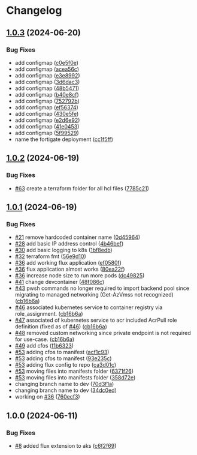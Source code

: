 # Changelog

## [1.0.3](https://github.com/AJLab-GH/cFOS-AKS/compare/v1.0.2...v1.0.3) (2024-06-20)


### Bug Fixes

* add configmap ([c0e5f0e](https://github.com/AJLab-GH/cFOS-AKS/commit/c0e5f0eb1b3299a0d8b75cb19cdafc817d4bd4fe))
* add configmap ([acea56c](https://github.com/AJLab-GH/cFOS-AKS/commit/acea56c1a31e75f20d09fca7c21985427a593694))
* add configmap ([e3e8992](https://github.com/AJLab-GH/cFOS-AKS/commit/e3e899240e087e2890dc11dd4e6559aaeba16f2a))
* add configmap ([3d6dac3](https://github.com/AJLab-GH/cFOS-AKS/commit/3d6dac39fc9dc0ab2b3747a9e204e95403bdca6c))
* add configmap ([48b5471](https://github.com/AJLab-GH/cFOS-AKS/commit/48b5471364b8b2900e8c17ff85e088fa5e149d32))
* add configmap ([b40e8cf](https://github.com/AJLab-GH/cFOS-AKS/commit/b40e8cf12f69e369f32c90810af0f054bbc251d7))
* add configmap ([752792b](https://github.com/AJLab-GH/cFOS-AKS/commit/752792bf9ec36bfad9ae6a93237bfb9a597434e7))
* add configmap ([ef56374](https://github.com/AJLab-GH/cFOS-AKS/commit/ef56374c47617283266584ed7d3e4dc66e265aea))
* add configmap ([430e5fe](https://github.com/AJLab-GH/cFOS-AKS/commit/430e5fe008293971b31cbe6e5f3cacd6de45e8e2))
* add configmap ([e2d6e92](https://github.com/AJLab-GH/cFOS-AKS/commit/e2d6e92b22de3e3e549d417511507d90dc425457))
* add configmap ([41e0453](https://github.com/AJLab-GH/cFOS-AKS/commit/41e0453d69522d77f5ad62bf73856c43e8d0dbcf))
* add configmap ([5f99529](https://github.com/AJLab-GH/cFOS-AKS/commit/5f99529e1301b06ad23ae4e19c500209b3668b73))
* name the fortigate deployment ([cc1f5ff](https://github.com/AJLab-GH/cFOS-AKS/commit/cc1f5ff41b729d8edc97c1b80d2ecf764ccf67d7))

## [1.0.2](https://github.com/AJLab-GH/cFOS-AKS/compare/v1.0.1...v1.0.2) (2024-06-19)


### Bug Fixes

* [#63](https://github.com/AJLab-GH/cFOS-AKS/issues/63) create a terraform folder for all hcl files ([7785c21](https://github.com/AJLab-GH/cFOS-AKS/commit/7785c21cd7d19177787fb2bbdb55ca3eebe52296))

## [1.0.1](https://github.com/AJLab-GH/cFOS-AKS/compare/v1.0.0...v1.0.1) (2024-06-19)


### Bug Fixes

* [#21](https://github.com/AJLab-GH/cFOS-AKS/issues/21) remove hardcoded container name ([0d45964](https://github.com/AJLab-GH/cFOS-AKS/commit/0d45964d33fafe77680b4ee15d265c57f5e39473))
* [#28](https://github.com/AJLab-GH/cFOS-AKS/issues/28) add basic IP address control ([4b46bef](https://github.com/AJLab-GH/cFOS-AKS/commit/4b46bef359dbbfc378076e90b9c742be656b3c2a))
* [#30](https://github.com/AJLab-GH/cFOS-AKS/issues/30) add basic logging to k8s ([1bf8edb](https://github.com/AJLab-GH/cFOS-AKS/commit/1bf8edb7b2c7fd027ffa9fd0a23160572bca20a9))
* [#32](https://github.com/AJLab-GH/cFOS-AKS/issues/32) terraform fmt ([56e9d10](https://github.com/AJLab-GH/cFOS-AKS/commit/56e9d10a5b0d2d8116b2d31fe9649c290d1e671c))
* [#36](https://github.com/AJLab-GH/cFOS-AKS/issues/36) add working flux application ([ef0580f](https://github.com/AJLab-GH/cFOS-AKS/commit/ef0580f165d4e5a7e6f25b3967d34e6277571d38))
* [#36](https://github.com/AJLab-GH/cFOS-AKS/issues/36) flux application almost works ([80ea22f](https://github.com/AJLab-GH/cFOS-AKS/commit/80ea22f235c961284ca4bcceb0053b03bf971a16))
* [#36](https://github.com/AJLab-GH/cFOS-AKS/issues/36) increase node size to run more pods ([dc49825](https://github.com/AJLab-GH/cFOS-AKS/commit/dc498253bba6549e7402abef5f2af2043d48f759))
* [#41](https://github.com/AJLab-GH/cFOS-AKS/issues/41) change devcontainer ([48f086c](https://github.com/AJLab-GH/cFOS-AKS/commit/48f086c415176e8adb8cebf1618aeae1a42e71e7))
* [#43](https://github.com/AJLab-GH/cFOS-AKS/issues/43) pwsh commands no longer required to import backend pool since migrating to managed networking (Get-AzVmss not recognized) ([cb16b6a](https://github.com/AJLab-GH/cFOS-AKS/commit/cb16b6a8f5dfcaf359dda13c620c156a2c8626cd))
* [#46](https://github.com/AJLab-GH/cFOS-AKS/issues/46) associated kubernetes service to container registry via role_assignment. ([cb16b6a](https://github.com/AJLab-GH/cFOS-AKS/commit/cb16b6a8f5dfcaf359dda13c620c156a2c8626cd))
* [#47](https://github.com/AJLab-GH/cFOS-AKS/issues/47) associated of kubernetes service to acr included AcrPull role definition (fixed as of [#46](https://github.com/AJLab-GH/cFOS-AKS/issues/46)) ([cb16b6a](https://github.com/AJLab-GH/cFOS-AKS/commit/cb16b6a8f5dfcaf359dda13c620c156a2c8626cd))
* [#48](https://github.com/AJLab-GH/cFOS-AKS/issues/48) removed custom networking since private endpoint is not required for use-case. ([cb16b6a](https://github.com/AJLab-GH/cFOS-AKS/commit/cb16b6a8f5dfcaf359dda13c620c156a2c8626cd))
* [#49](https://github.com/AJLab-GH/cFOS-AKS/issues/49) add cfos ([f1b6323](https://github.com/AJLab-GH/cFOS-AKS/commit/f1b6323887f80843514a0c9e818cf97ab8f4a223))
* [#53](https://github.com/AJLab-GH/cFOS-AKS/issues/53) adding cfos to manifest ([acf1c93](https://github.com/AJLab-GH/cFOS-AKS/commit/acf1c93e976e3091333b27fb0806b701fc922528))
* [#53](https://github.com/AJLab-GH/cFOS-AKS/issues/53) adding cfos to manifest ([93e235c](https://github.com/AJLab-GH/cFOS-AKS/commit/93e235c4c62b483f05d4a67a0b5d66573c95f7c5))
* [#53](https://github.com/AJLab-GH/cFOS-AKS/issues/53) adding flux config to repo ([ca3d01c](https://github.com/AJLab-GH/cFOS-AKS/commit/ca3d01c6b1aab9dd1e087e0f157e8d82c647042a))
* [#53](https://github.com/AJLab-GH/cFOS-AKS/issues/53) moving files into manifests folder ([6371f26](https://github.com/AJLab-GH/cFOS-AKS/commit/6371f267ebb0aea29f6c6d17a06417d3696d6e71))
* [#53](https://github.com/AJLab-GH/cFOS-AKS/issues/53) moving files into manifests folder ([358d72e](https://github.com/AJLab-GH/cFOS-AKS/commit/358d72e2e586278b632015ec324198b84f5e18d1))
* changing branch name to dev ([70d3f1a](https://github.com/AJLab-GH/cFOS-AKS/commit/70d3f1a8200b28a929df6c0a14c0133494c89d68))
* changing branch name to dev ([34dc0ed](https://github.com/AJLab-GH/cFOS-AKS/commit/34dc0ed6bfc5f5bc931a8c67ae52ebaae365975a))
* working on [#36](https://github.com/AJLab-GH/cFOS-AKS/issues/36) ([760ecf3](https://github.com/AJLab-GH/cFOS-AKS/commit/760ecf3b23bd0bf5007f06448f4fb793951a59b6))

## 1.0.0 (2024-06-11)


### Bug Fixes

* [#8](https://github.com/AJLab-GH/cFOS-AKS/issues/8) added flux extension to aks ([c6f2f69](https://github.com/AJLab-GH/cFOS-AKS/commit/c6f2f69f4c9b61009bf9cd874f4281f4b908b56a))
